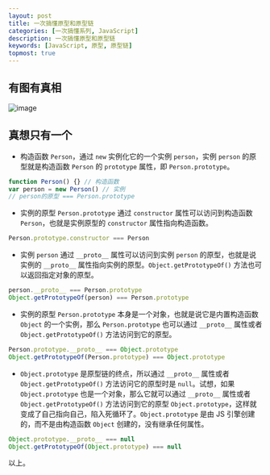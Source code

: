 ```yaml
---
layout: post
title: 一次搞懂原型和原型链
categories: [一次搞懂系列, JavaScript]
description: 一次搞懂原型和原型链
keywords: [JavaScript, 原型, 原型链]
topmost: true
---
```


## 有图有真相

![image](https://fehub.net/images/posts/2021/prototype.png)

## 真想只有一个

- 构造函数 `Person`，通过 `new` 实例化它的一个实例 `person`，实例 `person` 的原型就是构造函数 `Person` 的 `prototype` 属性，即 `Person.prototype`。

```js
function Person() {} // 构造函数
var person = new Person() // 实例
// person的原型 === Person.prototype
```

- 实例的原型 `Person.prototype` 通过 `constructor` 属性可以访问到构造函数 `Person`，也就是实例原型的 `constructor` 属性指向构造函数。

```js
Person.prototype.constructor === Person
```

- 实例 `person` 通过 `__proto__` 属性可以访问到实例 `person` 的原型，也就是说实例的 `__proto__` 属性指向实例的原型。`Object.getPrototypeOf()` 方法也可以返回指定对象的原型。

```js
person.__proto__ === Person.prototype
Object.getPrototypeOf(person) === Person.prototype
```

- 实例的原型 `Person.prototype` 本身是一个对象，也就是说它是内置构造函数 `Object` 的一个实例，那么 `Person.prototype` 也可以通过 `__proto__` 属性或者 `Object.getPrototypeOf()` 方法访问到它的原型。

```js
Person.prototype.__proto__ === Object.prototype
Object.getPrototypeOf(Person.prototype) === Object.prototype
```

- `Object.prototype` 是原型链的终点，所以通过 `__proto__` 属性或者 `Object.getPrototypeOf()` 方法访问它的原型时是 `null`。试想，如果 `Object.prototype` 也是一个对象，那么它就可以通过 `__proto__` 属性或者 `Object.getPrototypeOf()` 方法访问到它的原型 `Object.prototype`，这样就变成了自己指向自己，陷入死循环了。`Object.prototype` 是由 JS 引擎创建的，而不是由构造函数 `Object` 创建的，没有继承任何属性。

```js
Object.prototype.__proto__ === null
Object.getPrototypeOf(Object.prototype) === null
```

以上。
